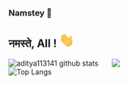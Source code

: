 ### Namstey 👋
<h2> नमस्ते, All <coders/>! <img src="https://raw.githubusercontent.com/ABSphreak/ABSphreak/master/gifs/Hi.gif" width="30px"></h2>

<img align='right' src='https://media.giphy.com/media/Wsju5zAb5kcOfxJV9i/giphy.gif' width='300" '>

<!---
Here are some ideas to get you started:

- 🔭 I’m currently working on many things :-P
- 🌱 I’m currently learning ML
- 👯 I’m looking to collaborate on JS and Python Projects
- 🤔 I’m looking for help with ...
- 💬 Ask me about ...
- 📫 How to reach me: ...
- 😄 Pronouns: ...
- ⚡ Fun fact: ...
-->
![aditya113141 github stats](https://github-readme-stats.vercel.app/api?username=aditya113141&&show_icons=true&title_color=005932&icon_color=354c33&text_color=80a26f&bg_color=bcecb9)
![Top Langs](https://github-readme-stats.vercel.app/api/top-langs/?username=aditya113141&title_color=005932&icon_color=354c33&text_color=80a26f&bg_color=bcecb9&layout=compact&hide=css)
